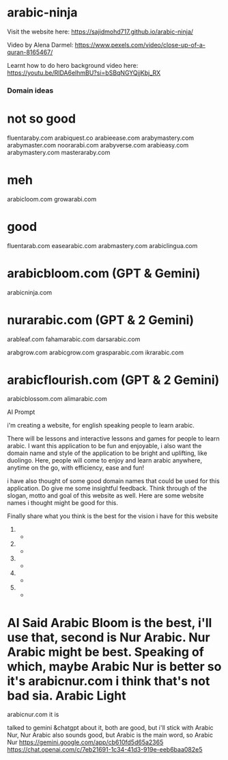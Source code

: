# arabic-ninja

Visit the website here: https://sajidmohd717.github.io/arabic-ninja/

Video by Alena Darmel: https://www.pexels.com/video/close-up-of-a-quran-8165467/

Learnt how to do hero background video here: https://youtu.be/RIDA6elhmBU?si=bSBqNGYQjjKbj_RX

### Domain ideas

# not so good

fluentaraby.com
arabiquest.co
arabieease.com
arabymastery.com
arabymaster.com
noorarabi.com
arabyverse.com
arabieasy.com
arabymastery.com
masteraraby.com

# meh
arabicloom.com
growarabi.com

# good
fluentarab.com
easearabic.com
arabmastery.com
arabiclingua.com
# arabicbloom.com (GPT & Gemini)


arabicninja.com
# nurarabic.com (GPT & 2 Gemini)
arableaf.com
fahamarabic.com
darsarabic.com


arabgrow.com
arabicgrow.com
grasparabic.com
ikrarabic.com
# arabicflourish.com (GPT & 2 Gemini)


arabicblossom.com
alimarabic.com

AI Prompt

i'm creating a website, for english speaking people to learn arabic. 

There will be lessons and interactive lessons and games for people to learn arabic. I want this application to be fun and enjoyable, i also want the domain name and style of the application to be bright and uplifting, like duolingo. Here, people will come to enjoy and learn arabic anywhere, anytime on the go, with efficiency, ease and fun!

i have also thought of some good domain names that could be used for this application. Do give me some insightful feedback. Think through of the slogan, motto and goal of this website as well. Here are some website names i thought might be good for this.

Finally share what you think is the best for the vision i have for this website

1. -
2. -
3. -
4. -
5.  -

# AI Said Arabic Bloom is the best, i'll use that, second is Nur Arabic. Nur Arabic might be best. Speaking of which, maybe Arabic Nur is better so it's arabicnur.com i think that's not bad sia. Arabic Light

arabicnur.com it is

talked to gemini &chatgpt about it, both are good, but i'll stick with Arabic Nur, Nur Arabic also sounds good, but Arabic is the main word, so Arabic Nur
https://gemini.google.com/app/cb610fd5d65a2365
https://chat.openai.com/c/7eb21691-1c34-41d3-919e-eeb6baa082e5
